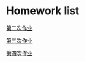 # Homework list
[第二次作业](https://github.com/Steve-42/compuational_physics_N2014301020077/blob/master/homework2.md)

[第三次作业](https://github.com/Steve-42/compuational_physics_N2014301020077/blob/master/Homework3/homework3.md)

[第四次作业](https://github.com/Steve-42/compuational_physics_N2014301020077/edit/master/Homework4/homework4.md)
